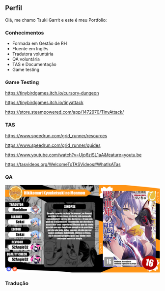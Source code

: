 ## Perfil

  Olá, me chamo Tsuki Garrit e este é meu Portfolio:

### Conhecimentos
- Formada em Gestão de RH
- Fluente em Inglês
- Tradutora voluntária
- QA voluntária
- TAS e Documentação
- Game testing
  

### Game Testing

  https://tinybirdgames.itch.io/cursory-dungeon

  https://tinybirdgames.itch.io/tinyattack

  https://store.steampowered.com/app/1472970/TinyAttack/

### TAS

  https://www.speedrun.com/grid_runner/resources 

  https://www.speedrun.com/grid_runner/guides 

  https://www.youtube.com/watch?v=Ujp6zjSL1aA&feature=youtu.be 

  https://tasvideos.org/WelcomeToTASVideos#WhatIsATas

### QA 

  ![QA](/assets/00.png)

### Tradução









